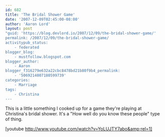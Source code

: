 ```yaml
---
id: 682
title: 'The Bridal Shower Game'
date: '2007-12-09T02:45:00-08:00'
author: 'Aaron Lord'
layout: post
"guid: 'https://blog.devlord.io/2007/12/09/the-bridal-shower-game/'
permalink: /2007/12/09/the-bridal-shower-game/
activitypub_status:
    - federated
blogger_blog:
    - mustfollow.blogspot.com
blogger_author:
    - Aaron
blogger_f316279e632a22cbc8478bd21b80f9b4_permalink:
    - '5069214007180599739'
categories:
    - Marriage
tags:
    - Christina
---
```


This is a little something I cooked up for a game they're playing at Christina's bridal shower. It's a "How well do you know these people" type of thing.

[youtube http://www.youtube.com/watch?v=YoLUJTY7abo&amp;rel=1]